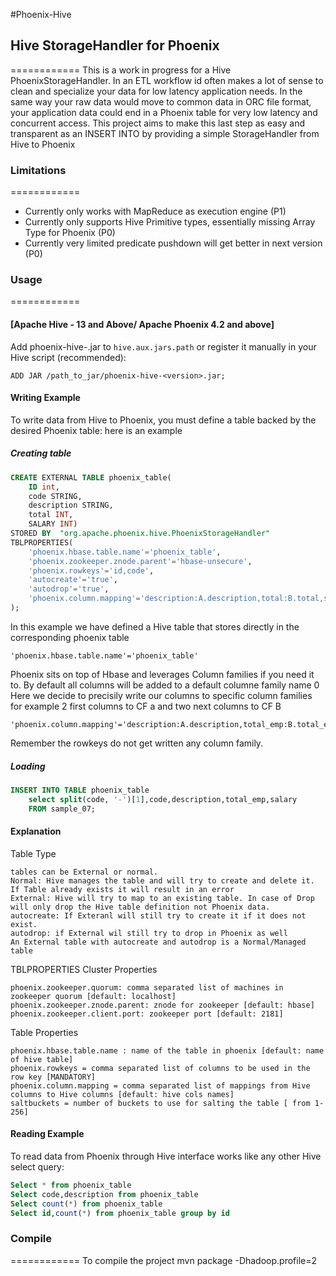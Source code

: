 #Phoenix-Hive
## Hive StorageHandler for Phoenix 
============
This is a work in progress for a Hive PhoenixStorageHandler.
In an ETL workflow id often makes a lot of sense to clean and specialize your data for low latency application needs. In the same way your raw data would move to common data in ORC file format, your application data could end in a Phoenix table for very low latency and concurrent access. This project aims to make this last step as easy and transparent as an INSERT INTO by providing a simple StorageHandler from Hive to Phoenix

### Limitations
============
* Currently only works with MapReduce as execution engine (P1)
* Currently only supports Hive Primitive types, essentially missing Array Type for Phoenix (P0)
* Currently very limited predicate pushdown will get better in next version (P0)

### Usage
============

#### [Apache Hive - 13 and Above/ Apache Phoenix 4.2 and above]

Add phoenix-hive-<version>.jar to `hive.aux.jars.path` or register it manually in your Hive script (recommended):
```
ADD JAR /path_to_jar/phoenix-hive-<version>.jar;
```
#### Writing Example
To write data from Hive to Phoenix, you must define a table backed by the desired Phoenix table:
here is an example
##### Creating table
```SQL
CREATE EXTERNAL TABLE phoenix_table( 
	ID int,
	code STRING,
	description STRING,
	total INT,
	SALARY INT)
STORED BY  "org.apache.phoenix.hive.PhoenixStorageHandler"
TBLPROPERTIES(
    'phoenix.hbase.table.name'='phoenix_table',
    'phoenix.zookeeper.znode.parent'='hbase-unsecure',
    'phoenix.rowkeys'='id,code',
    'autocreate'='true',
    'autodrop'='true',
    'phoenix.column.mapping'='description:A.description,total:B.total,salary:B.salary'
);
```
In this example we have defined a Hive table that stores directly in the corresponding phoenix table
```
'phoenix.hbase.table.name'='phoenix_table'
```
Phoenix sits on top of Hbase and leverages Column families if you need it to. By default all columns will be added to a default columne family name 0
Here we decide to precisily write our columns to specific column families for example 2 first columns to CF a and two next columns to CF B
```
'phoenix.column.mapping'='description:A.description,total_emp:B.total_emp,salary:B.salary'
```
Remember the rowkeys do not get written any column family.

##### Loading
```SQL
INSERT INTO TABLE phoenix_table
    select split(code, '-')[1],code,description,total_emp,salary
    FROM sample_07;
```
#### Explanation
Table Type
```
tables can be External or normal.
Normal: Hive manages the table and will try to create and delete it. If Table already exists it will result in an error
External: Hive will try to map to an existing table. In case of Drop will only drop the Hive table definition not Phoenix data.
autocreate: If Exteranl will still try to create it if it does not exist.
autodrop: if External wil still try to drop in Phoenix as well
An External table with autocreate and autodrop is a Normal/Managed table
```
TBLPROPERTIES
Cluster Properties
```
phoenix.zookeeper.quorum: comma separated list of machines in zookeeper quorum [default: localhost]
phoenix.zookeeper.znode.parent: znode for zookeeper [default: hbase]
phoenix.zookeeper.client.port: zookeeper port [default: 2181]
```
Table Properties
```
phoenix.hbase.table.name : name of the table in phoenix [default: name of hive table]
phoenix.rowkeys = comma separated list of columns to be used in the row key [MANDATORY]
phoenix.column.mapping = comma separated list of mappings from Hive columns to Hive columns [default: hive cols names]
saltbuckets = number of buckets to use for salting the table [ from 1-256]
```
#### Reading Example
To read data from Phoenix through Hive interface works like any other Hive select query:
```SQL
Select * from phoenix_table
Select code,description from phoenix_table
Select count(*) from phoenix_table
Select id,count(*) from phoenix_table group by id

```
### Compile
============
To compile the project 
mvn package -Dhadoop.profile=2 
